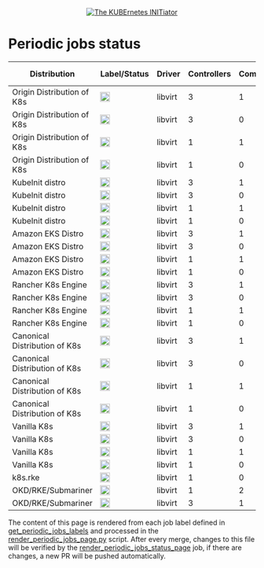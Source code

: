 <!--
##############################################
# This page is rendered automatically        #
# from the ci/render_periodic_jobs_page.py   #
# script any change here will be overwritten #
##############################################
-->

<p style="text-align: center" align="center">
    <a href="https://www.kubeinit.org"><img src="https://raw.githubusercontent.com/Kubeinit/kubeinit/master/images/logo.svg?sanitize=true" alt="The KUBErnetes INITiator"/></a>
</p>

# Periodic jobs status

| Distribution     | Label/Status  | Driver           | Controllers       | Computes          | Hypervisors           | Launch from           |
|------------------|---------------|------------------|-------------------|-------------------|-----------------------|-----------------------|
| Origin Distribution of K8s | <a href='https://storage.googleapis.com/kubeinit-ci/jobs/okd-libvirt-3-1-1-h-periodic-pid-weekly-u/index.html'><img height='20px' src='https://storage.googleapis.com/kubeinit-ci/jobs/okd-libvirt-3-1-1-h-periodic-pid-weekly-u/badge_status.svg'/></a> | libvirt | 3 | 1 | 1 | Host |
| Origin Distribution of K8s | <a href='https://storage.googleapis.com/kubeinit-ci/jobs/okd-libvirt-3-0-3-c-periodic-pid-weekly-u/index.html'><img height='20px' src='https://storage.googleapis.com/kubeinit-ci/jobs/okd-libvirt-3-0-3-c-periodic-pid-weekly-u/badge_status.svg'/></a> | libvirt | 3 | 0 | 3 | Container |
| Origin Distribution of K8s | <a href='https://storage.googleapis.com/kubeinit-ci/jobs/okd-libvirt-1-1-1-h-periodic-pid-weekly-u/index.html'><img height='20px' src='https://storage.googleapis.com/kubeinit-ci/jobs/okd-libvirt-1-1-1-h-periodic-pid-weekly-u/badge_status.svg'/></a> | libvirt | 1 | 1 | 1 | Host |
| Origin Distribution of K8s | <a href='https://storage.googleapis.com/kubeinit-ci/jobs/okd-libvirt-1-0-1-c-periodic-pid-weekly-u/index.html'><img height='20px' src='https://storage.googleapis.com/kubeinit-ci/jobs/okd-libvirt-1-0-1-c-periodic-pid-weekly-u/badge_status.svg'/></a> | libvirt | 1 | 0 | 1 | Container |
| KubeInit distro | <a href='https://storage.googleapis.com/kubeinit-ci/jobs/kid-libvirt-3-1-1-h-periodic-pid-weekly-u/index.html'><img height='20px' src='https://storage.googleapis.com/kubeinit-ci/jobs/kid-libvirt-3-1-1-h-periodic-pid-weekly-u/badge_status.svg'/></a> | libvirt | 3 | 1 | 1 | Host |
| KubeInit distro | <a href='https://storage.googleapis.com/kubeinit-ci/jobs/kid-libvirt-3-0-3-h-periodic-pid-weekly-u/index.html'><img height='20px' src='https://storage.googleapis.com/kubeinit-ci/jobs/kid-libvirt-3-0-3-h-periodic-pid-weekly-u/badge_status.svg'/></a> | libvirt | 3 | 0 | 3 | Host |
| KubeInit distro | <a href='https://storage.googleapis.com/kubeinit-ci/jobs/kid-libvirt-1-1-1-c-periodic-pid-weekly-u/index.html'><img height='20px' src='https://storage.googleapis.com/kubeinit-ci/jobs/kid-libvirt-1-1-1-c-periodic-pid-weekly-u/badge_status.svg'/></a> | libvirt | 1 | 1 | 1 | Container |
| KubeInit distro | <a href='https://storage.googleapis.com/kubeinit-ci/jobs/kid-libvirt-1-0-1-c-periodic-pid-weekly-u/index.html'><img height='20px' src='https://storage.googleapis.com/kubeinit-ci/jobs/kid-libvirt-1-0-1-c-periodic-pid-weekly-u/badge_status.svg'/></a> | libvirt | 1 | 0 | 1 | Container |
| Amazon EKS Distro | <a href='https://storage.googleapis.com/kubeinit-ci/jobs/eks-libvirt-3-1-3-c-periodic-pid-weekly-u/index.html'><img height='20px' src='https://storage.googleapis.com/kubeinit-ci/jobs/eks-libvirt-3-1-3-c-periodic-pid-weekly-u/badge_status.svg'/></a> | libvirt | 3 | 1 | 3 | Container |
| Amazon EKS Distro | <a href='https://storage.googleapis.com/kubeinit-ci/jobs/eks-libvirt-3-0-1-h-periodic-pid-weekly-u/index.html'><img height='20px' src='https://storage.googleapis.com/kubeinit-ci/jobs/eks-libvirt-3-0-1-h-periodic-pid-weekly-u/badge_status.svg'/></a> | libvirt | 3 | 0 | 1 | Host |
| Amazon EKS Distro | <a href='https://storage.googleapis.com/kubeinit-ci/jobs/eks-libvirt-1-1-1-h-periodic-pid-weekly-u/index.html'><img height='20px' src='https://storage.googleapis.com/kubeinit-ci/jobs/eks-libvirt-1-1-1-h-periodic-pid-weekly-u/badge_status.svg'/></a> | libvirt | 1 | 1 | 1 | Host |
| Amazon EKS Distro | <a href='https://storage.googleapis.com/kubeinit-ci/jobs/eks-libvirt-1-0-1-c-periodic-pid-weekly-u/index.html'><img height='20px' src='https://storage.googleapis.com/kubeinit-ci/jobs/eks-libvirt-1-0-1-c-periodic-pid-weekly-u/badge_status.svg'/></a> | libvirt | 1 | 0 | 1 | Container |
| Rancher K8s Engine | <a href='https://storage.googleapis.com/kubeinit-ci/jobs/rke-libvirt-3-1-3-h-periodic-pid-weekly-u/index.html'><img height='20px' src='https://storage.googleapis.com/kubeinit-ci/jobs/rke-libvirt-3-1-3-h-periodic-pid-weekly-u/badge_status.svg'/></a> | libvirt | 3 | 1 | 3 | Host |
| Rancher K8s Engine | <a href='https://storage.googleapis.com/kubeinit-ci/jobs/rke-libvirt-3-0-1-h-periodic-pid-weekly-u/index.html'><img height='20px' src='https://storage.googleapis.com/kubeinit-ci/jobs/rke-libvirt-3-0-1-h-periodic-pid-weekly-u/badge_status.svg'/></a> | libvirt | 3 | 0 | 1 | Host |
| Rancher K8s Engine | <a href='https://storage.googleapis.com/kubeinit-ci/jobs/rke-libvirt-1-1-1-c-periodic-pid-weekly-u/index.html'><img height='20px' src='https://storage.googleapis.com/kubeinit-ci/jobs/rke-libvirt-1-1-1-c-periodic-pid-weekly-u/badge_status.svg'/></a> | libvirt | 1 | 1 | 1 | Container |
| Rancher K8s Engine | <a href='https://storage.googleapis.com/kubeinit-ci/jobs/rke-libvirt-1-0-1-c-periodic-pid-weekly-u/index.html'><img height='20px' src='https://storage.googleapis.com/kubeinit-ci/jobs/rke-libvirt-1-0-1-c-periodic-pid-weekly-u/badge_status.svg'/></a> | libvirt | 1 | 0 | 1 | Container |
| Canonical Distribution of K8s | <a href='https://storage.googleapis.com/kubeinit-ci/jobs/cdk-libvirt-3-1-3-c-periodic-pid-weekly-u/index.html'><img height='20px' src='https://storage.googleapis.com/kubeinit-ci/jobs/cdk-libvirt-3-1-3-c-periodic-pid-weekly-u/badge_status.svg'/></a> | libvirt | 3 | 1 | 3 | Container |
| Canonical Distribution of K8s | <a href='https://storage.googleapis.com/kubeinit-ci/jobs/cdk-libvirt-3-0-1-h-periodic-pid-weekly-u/index.html'><img height='20px' src='https://storage.googleapis.com/kubeinit-ci/jobs/cdk-libvirt-3-0-1-h-periodic-pid-weekly-u/badge_status.svg'/></a> | libvirt | 3 | 0 | 1 | Host |
| Canonical Distribution of K8s | <a href='https://storage.googleapis.com/kubeinit-ci/jobs/cdk-libvirt-1-1-1-c-periodic-pid-weekly-u/index.html'><img height='20px' src='https://storage.googleapis.com/kubeinit-ci/jobs/cdk-libvirt-1-1-1-c-periodic-pid-weekly-u/badge_status.svg'/></a> | libvirt | 1 | 1 | 1 | Container |
| Canonical Distribution of K8s | <a href='https://storage.googleapis.com/kubeinit-ci/jobs/cdk-libvirt-1-0-1-h-periodic-pid-weekly-u/index.html'><img height='20px' src='https://storage.googleapis.com/kubeinit-ci/jobs/cdk-libvirt-1-0-1-h-periodic-pid-weekly-u/badge_status.svg'/></a> | libvirt | 1 | 0 | 1 | Host |
| Vanilla K8s | <a href='https://storage.googleapis.com/kubeinit-ci/jobs/k8s-libvirt-3-1-1-h-periodic-pid-weekly-u/index.html'><img height='20px' src='https://storage.googleapis.com/kubeinit-ci/jobs/k8s-libvirt-3-1-1-h-periodic-pid-weekly-u/badge_status.svg'/></a> | libvirt | 3 | 1 | 1 | Host |
| Vanilla K8s | <a href='https://storage.googleapis.com/kubeinit-ci/jobs/k8s-libvirt-3-0-3-c-periodic-pid-weekly-u/index.html'><img height='20px' src='https://storage.googleapis.com/kubeinit-ci/jobs/k8s-libvirt-3-0-3-c-periodic-pid-weekly-u/badge_status.svg'/></a> | libvirt | 3 | 0 | 3 | Container |
| Vanilla K8s | <a href='https://storage.googleapis.com/kubeinit-ci/jobs/k8s-libvirt-1-1-1-h-periodic-pid-weekly-u/index.html'><img height='20px' src='https://storage.googleapis.com/kubeinit-ci/jobs/k8s-libvirt-1-1-1-h-periodic-pid-weekly-u/badge_status.svg'/></a> | libvirt | 1 | 1 | 1 | Host |
| Vanilla K8s | <a href='https://storage.googleapis.com/kubeinit-ci/jobs/k8s-libvirt-1-0-1-c-periodic-pid-weekly-u/index.html'><img height='20px' src='https://storage.googleapis.com/kubeinit-ci/jobs/k8s-libvirt-1-0-1-c-periodic-pid-weekly-u/badge_status.svg'/></a> | libvirt | 1 | 0 | 1 | Container |
| k8s.rke | <a href='https://storage.googleapis.com/kubeinit-ci/jobs/k8s.rke-libvirt-1-0-1-h-periodic-pid-weekly-u/index.html'><img height='20px' src='https://storage.googleapis.com/kubeinit-ci/jobs/k8s.rke-libvirt-1-0-1-h-periodic-pid-weekly-u/badge_status.svg'/></a> | libvirt | 1 | 0 | 1 | Host |
| OKD/RKE/Submariner | <a href='https://storage.googleapis.com/kubeinit-ci/jobs/okd.rke-libvirt-1-2-1-c-periodic-pid-weekly-u/index.html'><img height='20px' src='https://storage.googleapis.com/kubeinit-ci/jobs/okd.rke-libvirt-1-2-1-c-periodic-pid-weekly-u/badge_status.svg'/></a> | libvirt | 1 | 2 | 1 | Container |
| OKD/RKE/Submariner | <a href='https://storage.googleapis.com/kubeinit-ci/jobs/okd.rke-libvirt-3-1-1-h-periodic-pid-weekly-u/index.html'><img height='20px' src='https://storage.googleapis.com/kubeinit-ci/jobs/okd.rke-libvirt-3-1-1-h-periodic-pid-weekly-u/badge_status.svg'/></a> | libvirt | 3 | 1 | 1 | Host |

The content of this page is rendered from each job label defined
in [get_periodic_jobs_labels](https://github.com/Kubeinit/kubeinit/blob/main/ci/kubeinit_ci_utils.py#L146) and
processed in the
[render_periodic_jobs_page.py](https://github.com/Kubeinit/kubeinit/blob/main/ci/render_periodic_jobs_page.py) script.
After every merge, changes to this file will be verified by the
[render_periodic_jobs_status_page](https://github.com/Kubeinit/kubeinit/blob/main/.github/workflows/render_periodic_jobs_status_page.yml)
job, if there are changes, a new PR will be pushed automatically.